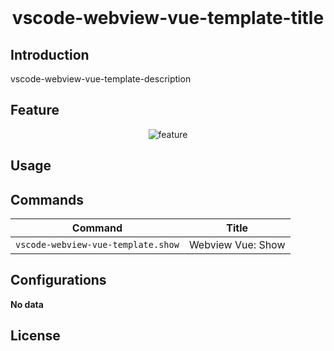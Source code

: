 <br>

<h1 align="center">vscode-webview-vue-template-title</h1>

## Introduction

vscode-webview-vue-template-description

## Feature

<p align="center">
<img src="https://vscode-webview-vue-template.png?raw=true" alt="feature" />
</p>

## Usage

## Commands

<!-- commands -->

| Command                            | Title             |
| ---------------------------------- | ----------------- |
| `vscode-webview-vue-template.show` | Webview Vue: Show |

<!-- commands -->

## Configurations

<!-- configs -->

**No data**

<!-- configs -->

## License
